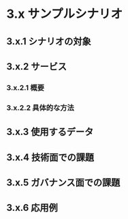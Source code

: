 ﻿# 3.x サンプルシナリオ

## 3.x.1 シナリオの対象

## 3.x.2 サービス
### 3.x.2.1 概要
### 3.x.2.2 具体的な方法

## 3.x.3 使用するデータ

## 3.x.4 技術面での課題

## 3.x.5 ガバナンス面での課題

## 3.x.6 応用例

